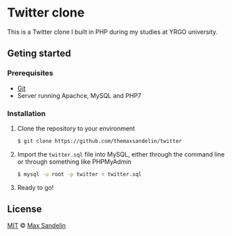 # Twitter clone
This is a Twitter clone I built in PHP during my studies at YRGO university.

## Geting started

### Prerequisites
- [Git](https://git-scm.com/)
- Server running Apachce, MySQL and PHP7

### Installation
1. Clone the repository to your environment
   ```bash
   $ git clone https://github.com/themaxsandelin/twitter
   ```

2. Import the `twitter.sql` file into MySQL, either through the command line or through something like PHPMyAdmin
   ```bash
   $ mysql -u root -p twitter < twitter.sql
   ```

3. Ready to go!

## License

[MIT](LICENSE.md) © [Max Sandelin](https://instagram.com/themaxsandelin)